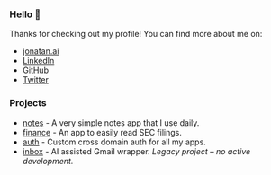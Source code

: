 ### Hello 👋  

Thanks for checking out my profile! You can find more about me on:  

- [jonatan.ai](https://jonatan.ai)
- [LinkedIn](https://www.linkedin.com)  
- [GitHub](https://github.com)  
- [Twitter](https://x.com)

### Projects

- [notes](https://notes.j16.io) - A very simple notes app that I use daily.
- [finance](https://finance.j16.io) - An app to easily read SEC filings.
- [auth](https://auth.j16.io) - Custom cross domain auth for all my apps.
- [inbox](https://inbox.j16.io) - AI assisted Gmail wrapper. _Legacy project – no active development._
